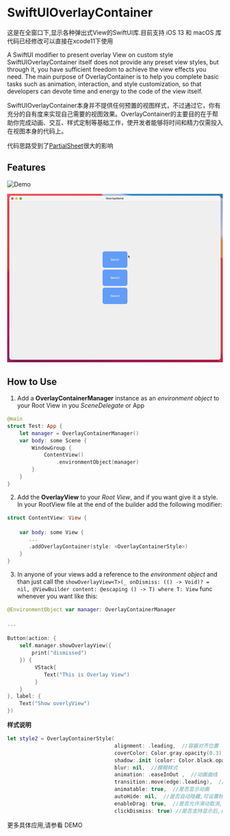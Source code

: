 # SwiftUIOverlayContainer

这是在全窗口下,显示各种弹出式View的SwiftUI库.目前支持 iOS 13 和 macOS
库代码已经修改可以直接在xcode11下使用

A  SwiftUI modifier to present overlay View on custom style
SwiftUIOverlayContainer itself does not provide any preset view styles, but through it, you have sufficient freedom to achieve the view effects you need. The main purpose of OverlayContainer is to help you complete basic tasks such as animation, interaction, and style customization, so that developers can devote time and energy to the code of the view itself.


SwiftUIOverlayContainer本身并不提供任何预置的视图样式，不过通过它，你有充分的自有度来实现自己需要的视图效果。OverlayContainer的主要目的在于帮助你完成动画、交互、样式定制等基础工作，使开发者能够将时间和精力仅需投入在视图本身的代码上。

代码思路受到了[PartialSheet](https://github.com/AndreaMiotto/PartialSheet)很大的影响

## Features
![Demo](Image/demo.gif)

![Demo for macOS](Image/demoForMac.gif)

##  How to Use

1. Add a **OverlayContainerManager** instance as an *environment object* to your Root View in you *SceneDelegate* or App
```Swift
@main
struct Test: App {
    let manager = OverlayContainerManager()
    var body: some Scene {
        WindowGroup {
            ContentView()
                .environmentObject(manager)
        }
    }
}
```
2. Add the **OverlayView** to your *Root View*, and if you want give it a style. In your RootView file at the end of the builder add the following modifier:

```Swift
struct ContentView: View {

    var body: some View {
       ...
       .addOverlayContainer(style: <OverlayContainerStyle>)
    }
}
```

3. In anyone of your views add a reference to the *environment object* and than just call the `showOverlayView<T>(_ onDismiss: (() -> Void)? = nil, @ViewBuilder content: @escaping () -> T) where T: View` func whenever you want like this:

```Swift
@EnvironmentObject var manager: OverlayContainerManager

...

Button(action: {
    self.manager.showOverlayView({
        print("dismissed")
    }) {
         VStack{
            Text("This is Overlay View")
         }
    }
}, label: {
    Text("Show overlyView")
})
```
**样式说明**
```swift
let style2 = OverlayContainerStyle(
                                   alignment: .leading,  //容器对齐位置
                                   coverColor: Color.gray.opacity(0.3), //覆盖色
                                   shadow:.init (color: Color.black.opacity(0.3), radius: 20, x: 2, y: 0), //阴影样式
                                   blur: nil,  //模糊样式
                                   animation: .easeInOut ,  //动画曲线
                                   transition:.move(edge:.leading),  //进出动画效果
                                   animatable: true,  //是否显示动画
                                   autoHide: nil,  //是否自动隐藏,可设置秒数
                                   enableDrag: true,  //是否允许滑动取消,目前只支持 .leading,.trailing,.bottom,.top
                                   clickDismiss: true) //是否支持显示后,点击屏幕其他位置取消

```

更多具体应用,请参看 DEMO


